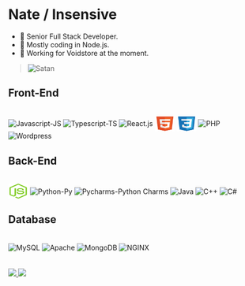 # Nate / Insensive

- 🖤 Senior Full Stack Developer.
- 🎈 Mostly coding in Node.js.
- 🌌 Working for Voidstore at the moment.

>![Satan](https://i.pinimg.com/564x/c2/d0/e6/c2d0e6a9aa197aea7d052843bda4f0c7.jpg)

## Front-End
<div style="display: inline_block"><br>
  <img align="center" alt="Javascript-JS" height="30" width="40" src="https://icongr.am/devicon/javascript-original.svg?size=128&color=currentColor">
  <img align="center" alt="Typescript-TS" height="30" width="40" src="https://icongr.am/devicon/typescript-original.svg?size=128&color=currentColor">
  <img align="center" alt="React.js" height="30" width="40" src="https://icongr.am/devicon/react-original.svg?size=128&color=currentColor">
  <img align="center" alt="HTML" height="30" width="40" src="https://raw.githubusercontent.com/devicons/devicon/master/icons/html5/html5-original.svg">
  <img align="center" alt="CSS" height="30" width="40" src="https://raw.githubusercontent.com/devicons/devicon/master/icons/css3/css3-original.svg">
  <img align="center" alt="PHP" height="30" width="40" src="https://icongr.am/devicon/php-original.svg?size=128&color=currentColor">
  <img align="center" alt="Wordpress" height="30" width="40" src="https://icongr.am/devicon/wordpress-plain.svg?size=128&color=currentColor">
</div>

## Back-End
<div style="display: inline_block"><br>
  <img align="center" alt="NodeJS" height="30" width="40" src="https://raw.githubusercontent.com/devicons/devicon/master/icons/nodejs/nodejs-original.svg">
  <img align="center" alt="Python-Py" height="30" width="40" src="https://icongr.am/devicon/python-original.svg?size=128&color=currentColor">
  <img align="center" alt="Pycharms-Python Charms" height="30" width="40" src="https://icongr.am/devicon/pycharm-original.svg?size=128&color=currentColor">
  <img align="center" alt="Java" height="30" width="40" src="https://icongr.am/devicon/java-original.svg?size=128&color=currentColor">
  <img align="center" alt="C++" height="30" width="40" src="https://icongr.am/devicon/cplusplus-original.svg?size=128&color=currentColor">
  <img align="center" alt="C#" height="30" width="40" src="https://icongr.am/devicon/csharp-original.svg?size=128&color=currentColor">
</div>

## Database
<div style="display: inline_block"><br>
  <img align="center" alt="MySQL" height="30" width="40" src="https://icongr.am/devicon/mysql-original.svg?size=128&color=currentColor">
  <img align="center" alt="Apache" height="30" width="40" src="https://icongr.am/devicon/apache-plain-wordmark.svg?size=128&color=currentColor">
  <img align="center" alt="MongoDB" height="30" width="40" src="https://icongr.am/devicon/mongodb-original-wordmark.svg?size=128&color=currentColor">
  <img align="center" alt="NGINX" height="30" width="40" src="https://icongr.am/devicon/nginx-original.svg?size=128&color=currentColor">
</div>

  <br>
  <br>
  
 <div>
  <a href="https://github.com/insxnsive">
  <img height="160em" src="https://github-readme-stats.vercel.app/api?username=insxnsive&show_icons=true&theme=radical&include_all_commits=true&count_private=true"/>
  <img height="160em" src="https://github-readme-stats.vercel.app/api/top-langs/?username=insxnsive&layout=compact&langs_count=7&theme=radical"/>
</div>

